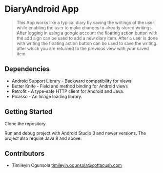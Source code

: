# DiaryAndroid App

> This App works like a typical diary by saving the writings of the user while enabling the user to make changes to already stored writings.
After logging in using a google account the floating action button with the add sign can be used to add a new diary item.
After a user is done with writing the floating action button can be used to save the writing. after which you are returned to the previous view with your saved item.

## Dependencies


- Android Support Library - Backward compatibility for views
- Butter Knife - Field and method binding for Android views
- Retrofit - A type-safe HTTP client for Android and Java.
- Picasso - An Image loading library.


## Getting Started

Clone the repository



Run and debug project with Android Studio 3 and newer versions.
The project also require Java 8 and above.


## Contributors
- Timileyin Ogunsola <timileyin.ogunsola@cottacush.com>
